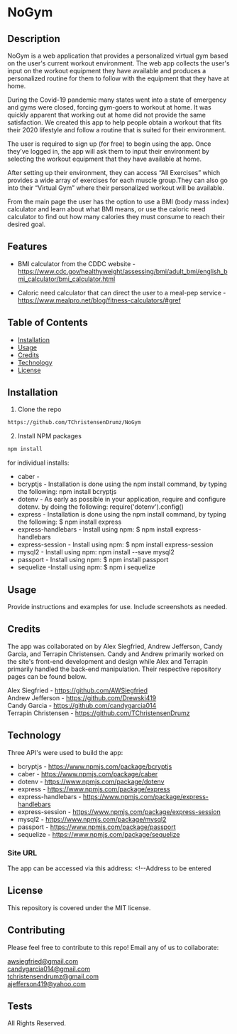 # NoGym

## Description 

NoGym is a web application that provides a personalized virtual gym based on the user's current workout environment. The web app collects the user's input on the workout equipment they have available and produces a personalized routine for them to follow with the equipment that they have at home. 
 
During the Covid-19 pandemic many states went into a state of emergency and gyms were closed, forcing gym-goers to workout at home. It was quickly apparent that working out at home did not provide the same satisfaction. We created this app to help people obtain a workout that fits their 2020 lifestyle and follow a routine that is suited for their environment. 
 
The user is required to sign up (for free) to begin using the app. Once they’ve logged in, the app will ask them to input their environment by selecting the workout equipment that they have available at home. 
 
After setting up their environment, they can access “All Exercises” which provides a wide array of exercises for each muscle group.They can also go into their “Virtual Gym” where their personalized workout will be available.
 
From the main page the user has the option to use a BMI (body mass index) calculator and learn about what BMI means, or use the caloric need calculator to find out how many calories they must consume to reach their desired goal. 


## Features
* BMI calculator from the CDDC website - https://www.cdc.gov/healthyweight/assessing/bmi/adult_bmi/english_bmi_calculator/bmi_calculator.html <br/>

* Caloric need calculator that can direct the user to a meal-pep service - https://www.mealpro.net/blog/fitness-calculators/#gref


## Table of Contents 
* [Installation](#installation)
* [Usage](#usage)
* [Credits](#credits)
* [Technology](#technology)
* [License](#license)


## Installation

1. Clone the repo
```sh
https://github.com/TChristensenDrumz/NoGym
```

2. Install NPM packages
```sh
npm install
```
 for individual installs: 
* caber -
* bcryptjs - Installation is done using the npm install command, by typing the following: npm install bcryptjs<br/>
* dotenv - As early as possible in your application, require and configure dotenv. by doing the following: require('dotenv').config() <br/>
* express - Installation is done using the npm install command, by typing the following:  $ npm install express <br/>
* express-handlebars - Install using npm: $ npm install express-handlebars <br/> 
* express-session - Install using npm: $ npm install express-session <br/>
* mysql2 - Install using npm: npm install --save mysql2 <br/>
* passport - Install using npm: $ npm install passport <br/> 
* sequelize -Install using npm: $ npm i sequelize <br/>


## Usage 

Provide instructions and examples for use. Include screenshots as needed. 


## Credits

The app was collaborated on by Alex Siegfried, Andrew Jefferson, Candy Garcia, and Terrapin Christensen. Candy and Andrew primarily worked on the site's front-end development and design while Alex and Terrapin primarily handled the back-end manipulation. Their respective repository pages can be found below.

Alex Siegfried - https://github.com/AWSiegfried <br/>
Andrew Jefferson - https://github.com/Drewski419 <br/>
Candy Garcia - https://github.com/candygarcia014 <br/>
Terrapin Christensen - https://github.com/TChristensenDrumz <br/>

## Technology
Three API's were used to build the app: <br />

* bcryptjs - https://www.npmjs.com/package/bcryptjs <br/> 
* caber - https://www.npmjs.com/package/caber <br/>
* dotenv - https://www.npmjs.com/package/dotenv <br/>
* express - https://www.npmjs.com/package/express <br/> 
* express-handlebars - https://www.npmjs.com/package/express-handlebars <br/> 
* express-session - https://www.npmjs.com/package/express-session <br/> 
* mysql2 - https://www.npmjs.com/package/mysql2 <br/> 
* passport - https://www.npmjs.com/package/passport <br/> 
* sequelize - https://www.npmjs.com/package/sequelize <br/>

### Site URL
The app can be accessed via this address: <!--Address to be entered


## License
This repository is covered under the MIT license.


## Contributing
Please feel free to contribute to this repo! Email any of us to collaborate: 

awsiegfried@gmail.com <br/>
candygarcia014@gmail.com <br/>
tchristensendrumz@gmail.com <br/>
ajefferson419@yahoo.com<br/>

## Tests
<!-- 
Insert video here -->

All Rights Reserved.

